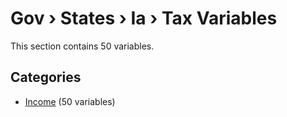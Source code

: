 # Gov › States › Ia › Tax Variables

This section contains 50 variables.

## Categories

- [Income](income/index.md) (50 variables)
